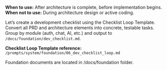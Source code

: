 **When to use:** After architecture is complete, before implementation begins.
**When not to use:** During architecture design or active coding.

Let’s create a development checklist using the Checklist Loop Template.
Convert all PRD and architecture elements into concrete, testable tasks.
Group by module (auth, chat, AI, etc.) and output to `/docs/foundation/dev_checklist.md`.

**Checklist Loop Template reference:** `/prompts/system/foundation/06_dev_checklist_loop.md`

Foundation documents are located in /docs/foundation folder.